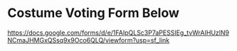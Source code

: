 # Costume Voting Form Below

https://docs.google.com/forms/d/e/1FAIpQLSc3P7aPESSIEg_tvWrAIHUzlN9NCmaJHMGxQSsq9x9Oco6QLQ/viewform?usp=sf_link
